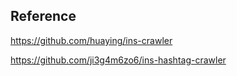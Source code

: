 
## Reference
<https://github.com/huaying/ins-crawler>

https://github.com/ji3g4m6zo6/ins-hashtag-crawler
